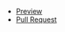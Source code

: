   - [Preview](https://viktoriia-kravchenko.github.io/new_repository/)
  - [Pull Request](https://github.com/viktoriia-kravchenko/new_repository/pull/1/files)